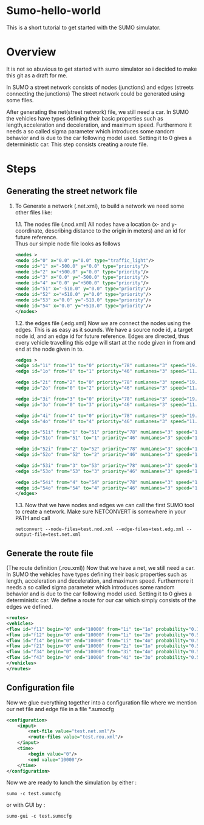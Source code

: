 # Sumo-hello-world
This is a short tutorial to get started with the SUMO simulator.

# Overview

It is not so abuvious to get started with sumo simulator so i decided to make this git as a draft for me.

In SUMO a street network consists of nodes (junctions) and edges (streets connecting the junctions)
The street network could be generated using some files.

After generating the net(street network) file, we still need a car. In SUMO the vehicles have types defining their basic properties such as length,acceleration and deceleration, and maximum speed. Furthermore it needs a so called sigma parameter which introduces some random behavior and is due to the car following model used. Setting it to 0 gives a deterministic car. 
This step consists creating a route file.


# Steps

## Generating the street network file
1. To Generate a network (<projName>.net.xml), to build a network we need some other files like:

    1.1. The nodes file (<projName>.nod.xml)
    All nodes have a location (x- and y-coordinate, describing distance to the origin in meters) and an id for future reference.            
    Thus our simple node file looks as follows 
    ```xml
    <nodes >
    <node id="0" x="0.0" y="0.0" type="traffic_light"/>
    <node id="1" x="-500.0" y="0.0" type="priority"/>
    <node id="2" x="+500.0" y="0.0" type="priority"/>
    <node id="3" x="0.0" y="-500.0" type="priority"/>
    <node id="4" x="0.0" y="+500.0" type="priority"/>
    <node id="51" x="-510.0" y="0.0" type="priority"/>
    <node id="52" x="+510.0" y="0.0" type="priority"/>
    <node id="53" x="0.0" y="-510.0" type="priority"/>
    <node id="54" x="0.0" y="+510.0" type="priority"/> 
    </nodes>
    ```
    1.2. the edges file (<projName>.edg.xml)
    Now we are connect the nodes using the edges. This is as easy as it sounds. We have a source node id, a target node id, and an edge id for future reference. Edges are directed, thus every vehicle travelling this edge will start at the node given in from and end at the node given in to. 
     ```xml
     <edges >
     <edge id="1i" from="1" to="0" priority="78" numLanes="3" speed="19.444" />
     <edge id="1o" from="0" to="1" priority="46" numLanes="3" speed="11.111" />

     <edge id="2i" from="2" to="0" priority="78" numLanes="3" speed="19.444" />
     <edge id="2o" from="0" to="2" priority="46" numLanes="3" speed="11.111" />

     <edge id="3i" from="3" to="0" priority="78" numLanes="3" speed="19.444" />
     <edge id="3o" from="0" to="3" priority="46" numLanes="3" speed="11.111" />

     <edge id="4i" from="4" to="0" priority="78" numLanes="3" speed="19.444" />
     <edge id="4o" from="0" to="4" priority="46" numLanes="3" speed="11.111" />

     <edge id="51i" from="1" to="51" priority="78" numLanes="3" speed="19.444" />
     <edge id="51o" from="51" to="1" priority="46" numLanes="3" speed="11.111" />

     <edge id="52i" from="2" to="52" priority="78" numLanes="3" speed="19.444" />
     <edge id="52o" from="52" to="2" priority="46" numLanes="3" speed="11.111" />

     <edge id="53i" from="3" to="53" priority="78" numLanes="3" speed="19.444" />
     <edge id="53o" from="53" to="3" priority="46" numLanes="3" speed="11.111" />

     <edge id="54i" from="4" to="54" priority="78" numLanes="3" speed="19.444" />
     <edge id="54o" from="54" to="4" priority="46" numLanes="3" speed="11.111" />
     </edges>
     ```
    1.3. Now that we have nodes and edges we can call the first SUMO tool to create a network. Make sure NETCONVERT is somewhere in your PATH and call 

    ```shell
    netconvert --node-files=test.nod.xml --edge-files=test.edg.xml --output-file=test.net.xml
    ```

## Generate the route file
(The route definition (<projName>.rou.xml))
Now that we have a net, we still need a car. In SUMO the vehicles have types defining their basic properties such as length, acceleration and deceleration, and maximum speed. Furthermore it needs a so called sigma parameter which introduces some random behavior and is due to the car following model used. Setting it to 0 gives a deterministic car. 
We define a route for our car which simply consists of the edges we defined. 

```xml
<routes>
<vehicles>
<flow id="f11" begin="0" end="10000" from="1i" to="1o" probability="0.1"/>
<flow id="f12" begin="0" end="10000" from="1i" to="2o" probability="0.5"/>
<flow id="f14" begin="0" end="10000" from="1i" to="4o" probability="0.5"/>
<flow id="f21" begin="0" end="10000" from="2i" to="1o" probability="0.5"/>
<flow id="f34" begin="0" end="10000" from="3i" to="4o" probability="0.5"/>
<flow id="f43" begin="0" end="10000" from="4i" to="3o" probability="0.5"/>
</vehicles>
</routes>
```
## Configuration file
Now we glue everything together into a configuration file where we mention our net file and edge file in a file *.sumocfg

```xml
<configuration>
    <input>
        <net-file value="test.net.xml"/>
        <route-files value="test.rou.xml"/>
    </input>
    <time>
        <begin value="0"/>
        <end value="10000"/>
    </time>
</configuration>
```
Now we are ready to lunch the simulation by either :

```shell
sumo -c test.sumocfg
```
or with GUI by :

```shell
sumo-gui -c test.sumocfg
```


